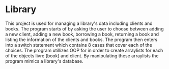 # Library

 This project is used for managing a library's data including clients
 and books. The program starts of by asking the user to choose between adding a 
 new client, adding a new book, borrowing a book, returning a book and listing the 
 information of the clients and books. The program then enters into a switch statement 
 which contains 8 cases that cover each of the choices. The program utillizes OOP for
 in order to create arraylists for each of the objects livre (book) and client. By manipulating 
 these arraylists the program mimics a library's database.










